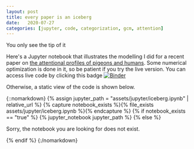 ```yaml
---
layout: post
title: every paper is an iceberg
date:   2020-07-27
categories: [jupyter, code, categorization, gcm, attention]
---
```


You only see the tip of it

Here's a Jupyter notebook that illustrates the modelling I did for a recent paper on [the attentional profiles of pigeons and humans](/pubs/human-pigeon-attention/). Some numerical optimization is done in it, so be patient if you try the live version. You can access live code by clicking this badge <a href="https://mybinder.org/v2/gh/victor-navarro/binder-repo/master?filepath=Recovering%20attention%20from%20GCM.ipynb" target="blank">![Binder](https://mybinder.org/badge_logo.svg)</a>

Otherwise, a static view of the code is shown below.

{::nomarkdown}
{% assign jupyter_path = "assets/jupyter/iceberg.ipynb" | relative_url %}
{% capture notebook_exists %}{% file_exists assets/jupyter/iceberg.ipynb %}{% endcapture %}
{% if notebook_exists == "true" %}
{% jupyter_notebook jupyter_path %}
{% else %}
<p>Sorry, the notebook you are looking for does not exist.</p>
{% endif %}
{:/nomarkdown}